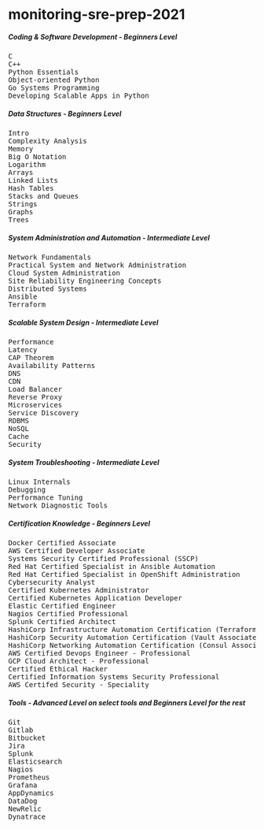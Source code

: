 # monitoring-sre-prep-2021

##### Coding & Software Development - Beginners Level 
<pre>
C 
C++
Python Essentials
Object-oriented Python 
Go Systems Programming 
Developing Scalable Apps in Python 
</pre>

##### Data Structures - Beginners Level 
<pre>
Intro 
Complexity Analysis 
Memory 
Big O Notation 
Logarithm 
Arrays 
Linked Lists 
Hash Tables
Stacks and Queues 
Strings 
Graphs 
Trees
</pre>

##### System Administration and Automation - Intermediate Level 
<pre>
Network Fundamentals
Practical System and Network Administration 
Cloud System Administration 
Site Reliability Engineering Concepts
Distributed Systems
Ansible 
Terraform 
</pre>

##### Scalable System Design - Intermediate Level 
<pre>
Performance 
Latency 
CAP Theorem 
Availability Patterns
DNS 
CDN
Load Balancer 
Reverse Proxy 
Microservices 
Service Discovery 
RDBMS 
NoSQL 
Cache 
Security 
</pre>

##### System Troubleshooting - Intermediate Level 
<pre>
Linux Internals 
Debugging 
Performance Tuning 
Network Diagnostic Tools
</pre>

##### Certification Knowledge - Beginners Level 
<pre>
Docker Certified Associate
AWS Certified Developer Associate 
Systems Security Certified Professional (SSCP) 
Red Hat Certified Specialist in Ansible Automation
Red Hat Certified Specialist in OpenShift Administration
Cybersecurity Analyst 
Certified Kubernetes Administrator 
Certified Kubernetes Application Developer 
Elastic Certified Engineer
Nagios Certified Professional 
Splunk Certified Architect 
HashiCorp Infrastructure Automation Certification (Terraform Associate) 
HashiCorp Security Automation Certification (Vault Associate) 
HashiCorp Networking Automation Certification (Consul Associate)
AWS Certified Devops Engineer - Professional 
GCP Cloud Architect - Professional 
Certified Ethical Hacker
Certified Information Systems Security Professional 
AWS Certifed Security - Speciality 
</pre>

##### Tools - Advanced Level on select tools and Beginners Level for the rest
<pre>
Git
Gitlab
Bitbucket
Jira
Splunk 
Elasticsearch 
Nagios
Prometheus 
Grafana
AppDynamics
DataDog
NewRelic
Dynatrace 
</pre>
